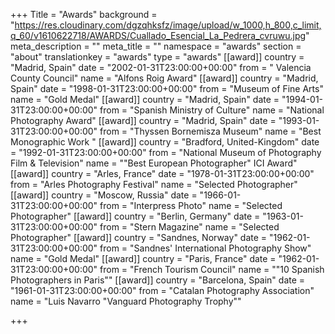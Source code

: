 +++
Title = "Awards"
background = "https://res.cloudinary.com/dgzqhksfz/image/upload/w_1000,h_800,c_limit,q_60/v1610622718/AWARDS/Cuallado_Esencial_La_Pedrera_cvruwu.jpg"
meta_description = ""
meta_title = ""
namespace = "awards"
section = "about"
translationkey = "awards"
type = "awards"
[[award]]
country = "Madrid, Spain"
date = "2002-01-31T23:00:00+00:00"
from = " Valencia County Council"
name = "Alfons Roig Award"
[[award]]
country = "Madrid, Spain"
date = "1998-01-31T23:00:00+00:00"
from = "Museum of Fine Arts"
name = "Gold Medal"
[[award]]
country = "Madrid, Spain"
date = "1994-01-31T23:00:00+00:00"
from = "Spanish Ministry of Culture"
name = "National Photography Award"
[[award]]
country = "Madrid, Spain"
date = "1993-01-31T23:00:00+00:00"
from = "Thyssen Bornemisza Museum"
name = "Best Monographic Work "
[[award]]
country = "Bradford, United-Kingdom"
date = "1992-01-31T23:00:00+00:00"
from = "National Museum of Photography Film & Television"
name = "\"Best European Photographer\" ICI Award"
[[award]]
country = "Arles, France"
date = "1978-01-31T23:00:00+00:00"
from = "Arles Photography Festival"
name = "Selected Photographer"
[[award]]
country = "Moscow, Russia"
date = "1966-01-31T23:00:00+00:00"
from = "Interpress Photo"
name = "Selected Photographer"
[[award]]
country = "Berlin, Germany"
date = "1963-01-31T23:00:00+00:00"
from = "Stern Magazine"
name = "Selected Photographer"
[[award]]
country = "Sandnes, Norway"
date = "1962-01-31T23:00:00+00:00"
from = "Sandnes' International Photography Show"
name = "Gold Medal"
[[award]]
country = "Paris, France"
date = "1962-01-31T23:00:00+00:00"
from = "French Tourism Council"
name = "\"10 Spanish Photographers in Paris\""
[[award]]
country = "Barcelona, Spain"
date = "1961-01-31T23:00:00+00:00"
from = "Catalan Photography Association"
name = "Luis Navarro \"Vanguard Photography Trophy\""

+++
